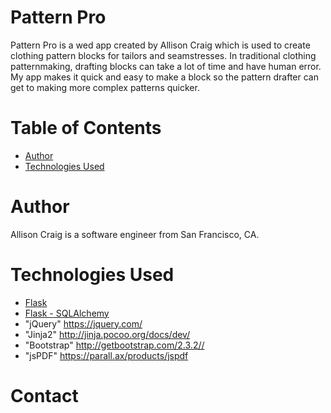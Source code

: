 # Pattern Pro
Pattern Pro is a wed app created by Allison Craig which is used to create clothing pattern blocks for tailors and seamstresses.
In traditional clothing patternmaking, drafting blocks can take a lot of time and have human error. My app makes it quick and easy to make a block so the pattern drafter can get to making more complex patterns quicker. 

# Table of Contents
* [Author](#author)
* [Technologies Used](#technologiesused)

# <a name="author"></a>Author
Allison Craig is a software engineer from San Francisco, CA.


# <a name="technologiesused"></a>Technologies Used
* [Flask](http://flask.pocoo.org/)
* [Flask - SQLAlchemy](http://flask.pocoo.org/)
* "jQuery" <https://jquery.com/>
* "Jinja2" <http://jinja.pocoo.org/docs/dev/>
* "Bootstrap" <http://getbootstrap.com/2.3.2//>
* "jsPDF" <https://parall.ax/products/jspdf>

# <a name="contact"></a>Contact
